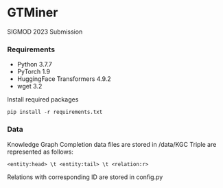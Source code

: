 # GTMiner
SIGMOD 2023 Submission


### Requirements

* Python 3.7.7
* PyTorch 1.9
* HuggingFace Transformers 4.9.2
* wget 3.2

Install required packages
```
pip install -r requirements.txt
```

### Data
Knowledge Graph Completion data files are stored in /data/KGC
Triple are represented as follows:

```
<entity:head> \t <entity:tail> \t <relation:r>
```

Relations with corresponding ID are stored in config.py
